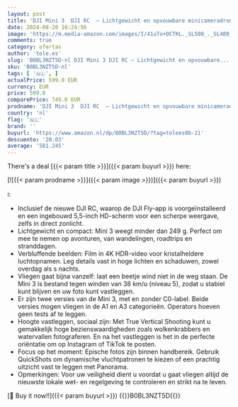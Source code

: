 ```yaml
---
layout: post
title: 'DJI Mini 3  DJI RC  – Lichtgewicht en opvouwbare minicameradrone met 4K HDR-video  38 minuten vliegtijd  echt verticaal fotograferen en intelligente functies'
date: 2024-08-20 16:24:56
image: 'https://m.media-amazon.com/images/I/41uTo+OCTKL._SL500_._SL400_.jpg'
comments: true
category: ofertas
author: 'tole.es'
slug: 'B0BL3NZT5D-nl DJI Mini 3 DJI RC – Lichtgewicht en opvouwbare...'
sku: 'B0BL3NZT5D-nl'
tags: [ '🇳🇱', ]
actualPrice: 599.0 EUR
currency: EUR
price: 599.0
comparePrice: 749.0 EUR
prodname: 'DJI Mini 3  DJI RC  – Lichtgewicht en opvouwbare minicameradrone met 4K HDR-video  38 minuten vliegtijd  echt verticaal fotograferen en intelligente functies'
country: 'nl'
flag: '🇳🇱'
brand: ''
buyurl: 'https://www.amazon.nl/dp/B0BL3NZT5D/?tag=tolees0b-21'
descuento: '20.03'
average: '581.245'
---
```


There's a deal [{{< param title >}}]({{< param buyurl >}})  here:

[![{{< param prodname >}}]({{< param image >}})]({{< param buyurl >}})

ℹ️:

- Inclusief de nieuwe DJI RC, waarop de DJI Fly-app is voorgeïnstalleerd en een ingebouwd 5,5-inch HD-scherm voor een scherpe weergave, zelfs in direct zonlicht.
- Lichtgewicht en compact: Mini 3 weegt minder dan 249 g. Perfect om mee te nemen op avonturen, van wandelingen, roadtrips en stranddagen.
- Verbluffende beelden: Film in 4K HDR-video voor kristalheldere luchtopnamen. Leg details vast in hoge lichten en schaduwen, zowel overdag als s nachts.
- Vliegen gaat bijna vanzelf: laat een beetje wind niet in de weg staan. De Mini 3 is bestand tegen winden van 38 km/u (niveau 5), zodat u stabiel kunt blijven en uw foto kunt vastleggen.
- Er zijn twee versies van de Mini 3, met en zonder C0-label. Beide versies mogen vliegen in de A1 en A3 categorieën. Operators hoeven geen tests af te leggen.
- Hoogte vastleggen, sociaal zijn: Met True Vertical Shooting kunt u gemakkelijk hoge bezienswaardigheden zoals wolkenkrabbers en watervallen fotograferen. En na het vastleggen is het in de perfecte oriëntatie om op Instagram of TikTok te posten.
- Focus op het moment: Epische fotos zijn binnen handbereik. Gebruik QuickShots om dynamische vluchtpatronen te kiezen of een prachtig uitzicht vast te leggen met Panorama.
- Opmerkingen: Voor uw veiligheid dient u voordat u gaat vliegen altijd de nieuwste lokale wet- en regelgeving te controleren en strikt na te leven.

[🛒 Buy it now!!]({{< param buyurl >}})
{{<world>}}B0BL3NZT5D{{</world>}}
